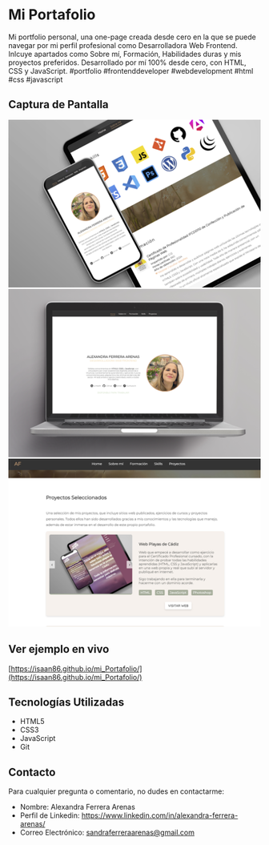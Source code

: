 # Mi Portafolio

Mi portfolio personal, una one-page creada desde cero en la que se puede navegar por mi perfil profesional como Desarrolladora Web Frontend.
Inlcuye apartados como Sobre mí, Formación, Habilidades duras y mis proyectos preferidos.
Desarrollado por mí 100% desde cero, con HTML, CSS y JavaScript.
#portfolio #frontenddeveloper #webdevelopment #html #css #javascript

## Captura de Pantalla

![Mi Web](img/image/portfolio1.jpg)
![Mi Web](img/image/portfolio2.jpg)
![Mi Web](img/image/portfolio3.jpg)

## Ver ejemplo en vivo
[https://isaan86.github.io/mi_Portafolio/](https://isaan86.github.io/mi_Portafolio/)

## Tecnologías Utilizadas

- HTML5
- CSS3
- JavaScript
- Git

## Contacto

Para cualquier pregunta o comentario, no dudes en contactarme:

- Nombre: Alexandra Ferrera Arenas
- Perfil de Linkedin: https://www.linkedin.com/in/alexandra-ferrera-arenas/
- Correo Electrónico: sandraferreraarenas@gmail.com